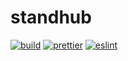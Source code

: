 # standhub

[![build](https://github.com/evroon/standhub/actions/workflows/build.yml/badge.svg)](https://github.com/evroon/standhub/actions/workflows/build.yml)
[![prettier](https://github.com/evroon/standhub/actions/workflows/prettier.yml/badge.svg)](https://github.com/evroon/standhub/actions/workflows/prettier.yml)
[![eslint](https://github.com/evroon/standhub/actions/workflows/eslint.yml/badge.svg)](https://github.com/evroon/standhub/actions/workflows/eslint.yml)
